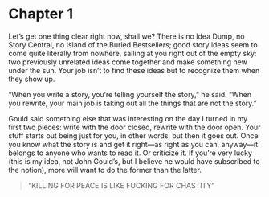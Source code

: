 # Chapter 1

Let’s get one thing clear right now, shall we? There is no Idea Dump, no Story Central, no Island of the Buried Bestsellers; good story ideas seem to come quite literally from nowhere, sailing at you right out of the empty sky: two previously unrelated ideas come together and make something new under the sun. Your job isn’t to find these ideas but to recognize them when they show up.

“When you write a story, you’re telling yourself the story,” he said. “When you rewrite, your main job is taking out all the things that are not the story.”

Gould said something else that was interesting on the day I turned in my first two pieces: write with the door closed, rewrite with the door open. Your stuff starts out being just for you, in other words, but then it goes out. Once you know what the story is and get it right—as right as you can, anyway—it belongs to anyone who wants to read it. Or criticize it. If you’re very lucky (this is my idea, not John Gould’s, but I believe he would have subscribed to the notion), more will want to do the former than the latter.

> “KILLING FOR PEACE IS LIKE FUCKING FOR CHASTITY”

 

